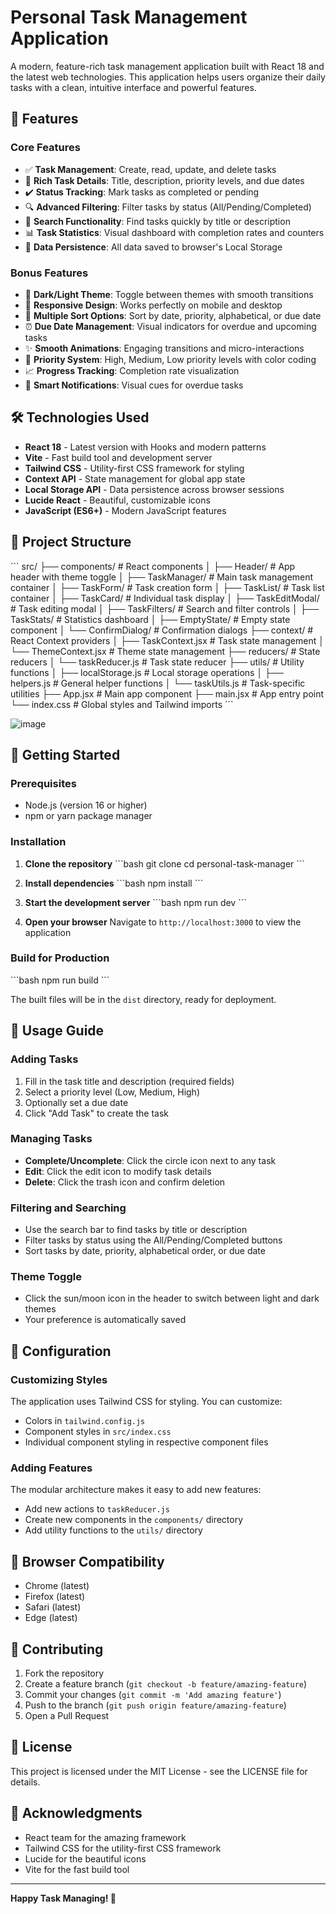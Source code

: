 # Personal Task Management Application

A modern, feature-rich task management application built with React 18 and the latest web technologies. This application helps users organize their daily tasks with a clean, intuitive interface and powerful features.

## 🚀 Features

### Core Features
- ✅ **Task Management**: Create, read, update, and delete tasks
- 📝 **Rich Task Details**: Title, description, priority levels, and due dates
- ✔️ **Status Tracking**: Mark tasks as completed or pending
- 🔍 **Advanced Filtering**: Filter tasks by status (All/Pending/Completed)
- 🔎 **Search Functionality**: Find tasks quickly by title or description
- 📊 **Task Statistics**: Visual dashboard with completion rates and counters
- 💾 **Data Persistence**: All data saved to browser's Local Storage

### Bonus Features
- 🎨 **Dark/Light Theme**: Toggle between themes with smooth transitions
- 📱 **Responsive Design**: Works perfectly on mobile and desktop
- 🔄 **Multiple Sort Options**: Sort by date, priority, alphabetical, or due date
- ⏰ **Due Date Management**: Visual indicators for overdue and upcoming tasks
- ✨ **Smooth Animations**: Engaging transitions and micro-interactions
- 🎯 **Priority System**: High, Medium, Low priority levels with color coding
- 📈 **Progress Tracking**: Completion rate visualization
- 🚨 **Smart Notifications**: Visual cues for overdue tasks

## 🛠️ Technologies Used

- **React 18** - Latest version with Hooks and modern patterns
- **Vite** - Fast build tool and development server
- **Tailwind CSS** - Utility-first CSS framework for styling
- **Context API** - State management for global app state
- **Local Storage API** - Data persistence across browser sessions
- **Lucide React** - Beautiful, customizable icons
- **JavaScript (ES6+)** - Modern JavaScript features

## 📁 Project Structure

\`\`\`
src/
├── components/           # React components
│   ├── Header/          # App header with theme toggle
│   ├── TaskManager/     # Main task management container
│   ├── TaskForm/        # Task creation form
│   ├── TaskList/        # Task list container
│   ├── TaskCard/        # Individual task display
│   ├── TaskEditModal/   # Task editing modal
│   ├── TaskFilters/     # Search and filter controls
│   ├── TaskStats/       # Statistics dashboard
│   ├── EmptyState/      # Empty state component
│   └── ConfirmDialog/   # Confirmation dialogs
├── context/             # React Context providers
│   ├── TaskContext.jsx  # Task state management
│   └── ThemeContext.jsx # Theme state management
├── reducers/            # State reducers
│   └── taskReducer.js   # Task state reducer
├── utils/               # Utility functions
│   ├── localStorage.js  # Local storage operations
│   ├── helpers.js       # General helper functions
│   └── taskUtils.js     # Task-specific utilities
├── App.jsx             # Main app component
├── main.jsx            # App entry point
└── index.css           # Global styles and Tailwind imports
\`\`\`


![image](https://github.com/user-attachments/assets/917b9432-10b9-4142-a6a0-7e48a836fc2a)



## 🚀 Getting Started

### Prerequisites
- Node.js (version 16 or higher)
- npm or yarn package manager

### Installation

1. **Clone the repository**
   \`\`\`bash
   git clone <repository-url>
   cd personal-task-manager
   \`\`\`

2. **Install dependencies**
   \`\`\`bash
   npm install
   \`\`\`

3. **Start the development server**
   \`\`\`bash
   npm run dev
   \`\`\`

4. **Open your browser**
   Navigate to `http://localhost:3000` to view the application

### Build for Production

\`\`\`bash
npm run build
\`\`\`

The built files will be in the `dist` directory, ready for deployment.

## 🎯 Usage Guide

### Adding Tasks
1. Fill in the task title and description (required fields)
2. Select a priority level (Low, Medium, High)
3. Optionally set a due date
4. Click "Add Task" to create the task

### Managing Tasks
- **Complete/Uncomplete**: Click the circle icon next to any task
- **Edit**: Click the edit icon to modify task details
- **Delete**: Click the trash icon and confirm deletion

### Filtering and Searching
- Use the search bar to find tasks by title or description
- Filter tasks by status using the All/Pending/Completed buttons
- Sort tasks by date, priority, alphabetical order, or due date

### Theme Toggle
- Click the sun/moon icon in the header to switch between light and dark themes
- Your preference is automatically saved

## 🔧 Configuration

### Customizing Styles
The application uses Tailwind CSS for styling. You can customize:
- Colors in `tailwind.config.js`
- Component styles in `src/index.css`
- Individual component styling in respective component files

### Adding Features
The modular architecture makes it easy to add new features:
- Add new actions to `taskReducer.js`
- Create new components in the `components/` directory
- Add utility functions to the `utils/` directory

## 📱 Browser Compatibility

- Chrome (latest)
- Firefox (latest)
- Safari (latest)
- Edge (latest)

## 🤝 Contributing

1. Fork the repository
2. Create a feature branch (`git checkout -b feature/amazing-feature`)
3. Commit your changes (`git commit -m 'Add amazing feature'`)
4. Push to the branch (`git push origin feature/amazing-feature`)
5. Open a Pull Request

## 📄 License

This project is licensed under the MIT License - see the LICENSE file for details.

## 🙏 Acknowledgments

- React team for the amazing framework
- Tailwind CSS for the utility-first CSS framework
- Lucide for the beautiful icons
- Vite for the fast build tool

---

**Happy Task Managing! 🎉**
